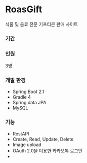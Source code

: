 # RoasGift
식품 및 음료 전문 기프티콘 판매 사이트

### 기간


### 인원
3명

### 개발 환경
- Spring Boot 2.1
- Gradle 4
- Spring data JPA
- MySQL

### 기능
- RestAPI
- Create, Read, Update, Delete
- Image upload
- OAuth 2.0을 이용한 카카오톡 로그인
- 
